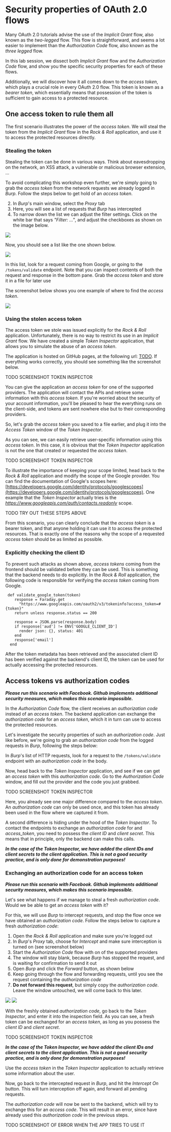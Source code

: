 # Security properties of OAuth 2.0 flows

Many OAuth 2.0 tutorials advise the use of the *Implicit Grant* flow, also known as the *two-legged* flow. This flow is straightforward, and seems a lot easier to implement than the *Authorization Code* flow, also known as the *three legged* flow. 

In this lab session, we dissect both *Implicit Grant* flow and the *Authorization Code* flow, and show you the specific security properties for each of these flows.

Additionally, we will discover how it all comes down to the *access token*, which plays a crucial role in every OAuth 2.0 flow. This token is known as a *bearer token*, which essentially means that possession of the token is sufficient to gain access to a protected resource. 


## One access token to rule them all

The first scenario illustrates the power of the *access token*. We will steal the token from the *Implicit Grant* flow in the *Rock & Roll* application, and use it to access the protected resources directly.

### Stealing the token

Stealing the token can be done in various ways. Think about eavesdropping on the network, an XSS attack, a vulnerable or malicious browser extension, ...

To avoid complicating this workshop even further, we're simply going to grab the *access token* from the network requests we already logged in *Burp*. Follow the steps below to get hold of an *access token*.

2. In *Burp*'s main window, select the *Proxy* tab
2. Here, you will see a list of requests that *Burp* has intercepted
3. To narrow down the list we can adjust the filter settings. Click on the white bar that says *"Filter: ..."*, and adjust the checkboxes as shown on the image below.

![](images/burp_filter.png)

Now, you should see a list like the one shown below.

![](images/burp_oauthreqs.png)

In this list, look for a request coming from Google, or going to the `/tokens/validate` endpoint. Note that you can inspect contents of both the request and response in the bottom pane. Grab the *access token* and store it in a file for later use

The screenshot below shows you one example of where to find the *access token*.

![](images/burp_accesstoken.png)


### Using the stolen access token

The access token we stole was issued explicitly for the *Rock & Roll* application. Unfortunately, there is no way to restrict its use in an *Implicit Grant* flow. We have created a simple *Token Inspector* application, that allows you to simulate the abuse of an *access token*.

The application is hosted on GitHub pages, at the following url: [TODO](TODO). If everything works correctly, you should see something like the screenshot below.

TODO SCREENSHOT TOKEN INSPECTOR

You can give the application an *access token* for one of the supported providers. The application will contact the APIs and retrieve some information with this *access token*. If you're worried about the security of your account information, you'll be pleased to hear the everything runs on the client-side, and tokens are sent nowhere else but to their corresponding providers.

So, let's grab the *access token* you saved to a file earlier, and plug it into the *Access Token* window of the *Token Inspector*. 

As you can see, we can easily retrieve user-specific information using this *access token*. In this case, it is obvious that the *Token Inspector* application is not the one that created or requested the *access token*.

TODO SCREENSHOT TOKEN INSPECTOR

To illustrate the importance of keeping your scope limited, head back to the *Rock & Roll* application and modify the scope of the Google provider. You can find the documentation of Google's scopes here: [https://developers.google.com/identity/protocols/googlescopes](https://developers.google.com/identity/protocols/googlescopes). One example that the *Token Inspector* actually tries is the *https://www.googleapis.com/auth/contacts.readonly* scope.

TODO TRY OUT THESE STEPS ABOVE


From this scenario, you can clearly conclude that the *access token* is a bearer token, and that anyone holding it can use it to access the protected resources.
That is exactly one of the reasons why the scope of a requested *access token* should be as limited as possible.



### Explicitly checking the client ID

To prevent such attacks as shown above, *access tokens* coming from the frontend should be validated before they can be used. This is something that the backend needs to do explicitly. In the *Rock & Roll* application, the following code is responsible for verifying the *access token* coming from Google.

```
 def validate_google_token(token)
    response = Faraday.get 
      "https://www.googleapis.com/oauth2/v3/tokeninfo?access_token=#{token}"
    return unless response.status == 200

    response = JSON.parse(response.body)
    if response['aud'] != ENV['GOOGLE_CLIENT_ID']
      render json: {}, status: 401
    end
    response['email']
  end
```

After the token metadata has been retrieved and the associated client ID has been verified against the backend's client ID, the token can be used for actually accessing the protected resources.



## Access tokens vs authorization codes

__*Please run this scenario with Facebook. Github implements additional security measures, which makes this scenario impossible.*__

In the *Authorization Code* flow, the client receives an *authorization code* instead of an *access token*. The backend application can exchange the *authorization code* for an *access token*, which it in turn can use to access the protected resources.

Let's investigate the security properties of such an *authorization code*. Just like before, we're going to grab an *authorization code* from the logged requests in *Burp*, following the steps below:

In *Burp*'s list of HTTP requests, look for a request to the `/tokens/validate` endpoint with an *authorization code* in the body. 

Now, head back to the *Token Inspector* application, and see if we can get an *access token* with this *authorization code*. Go to the *Authorization Code* window, and fill out the provider and the code you just grabbed. 

TODO SCREENSHOT TOKEN INSPECTOR

Here, you already see one major difference compared to the *access token*. An *authorization code* can only be used once, and this token has already been used in the flow where we captured it from.

A second difference is hiding under the hood of the *Token Inspector*. To contact the endpoints to exchange an *authorization code* for and *access_token*, you need to possess the *client ID* and *client secret*. This means that in principle, only the backend can make this calls.

__*In the case of the Token Inspector, we have added the client IDs and client secrets to the client application. This is not a good security practice, and is only done for demonstration purposes!*__


### Exchanging an authorization code for an access token

__*Please run this scenario with Facebook. Github implements additional security measures, which makes this scenario impossible.*__

Let's see what happens if we manage to steal a fresh *authorization code*. Would we be able to get an *access token* with it? 

For this, we will use *Burp* to intercept requests, and stop the flow once we have obtained an *authorization code*. Follow the steps below to capture a fresh *authorization code*:

1. Open the *Rock & Roll* application and make sure you're logged out
1. In *Burp*'s *Proxy* tab, choose for *Intercept* and make sure interception is turned on (see screenshot below)
2. Start the *Authorization Code* flow with on of the supported providers
3. The window will stay blank, because *Burp* has stopped the request, and is waiting for confirmation to send it out
3. Open *Burp* and click the *Forward* button, as shown below
4. Keep going through the flow and forwarding requests, until you see the request containing the *authorization code*
5. **Do not forward this request**, but simply copy the *authorization code*. Leave the window untouched, we will come back to this later.

![](images/burp_intercepton.png)
![](images/burp_interceptforward.png)

With the freshly obtained *authorization code*, go back to the *Token Inspector*, and enter it into the inspection field. As you can see, a fresh token can be exchanged for an *access token*, as long as you possess the *client ID* and *client secret*. 

TODO SCREENSHOT TOKEN INSPECTOR

__*In the case of the Token Inspector, we have added the client IDs and client secrets to the client application. This is not a good security practice, and is only done for demonstration purposes!*__

Use the *access token* in the *Token Inspector* application to actually retrieve some information about the user.

Now, go back to the intercepted request in *Burp*, and hit the *Intercept On* button. This will turn interception off again, and forward all pending requests.

The *authorization code* will now be sent to the backend, which will try to exchange this for an *access code*. This will result in an error, since have already used this *authorization code* in the previous steps.

TODO SCREENSHOT OF ERROR WHEN THE APP TRIES TO USE IT

